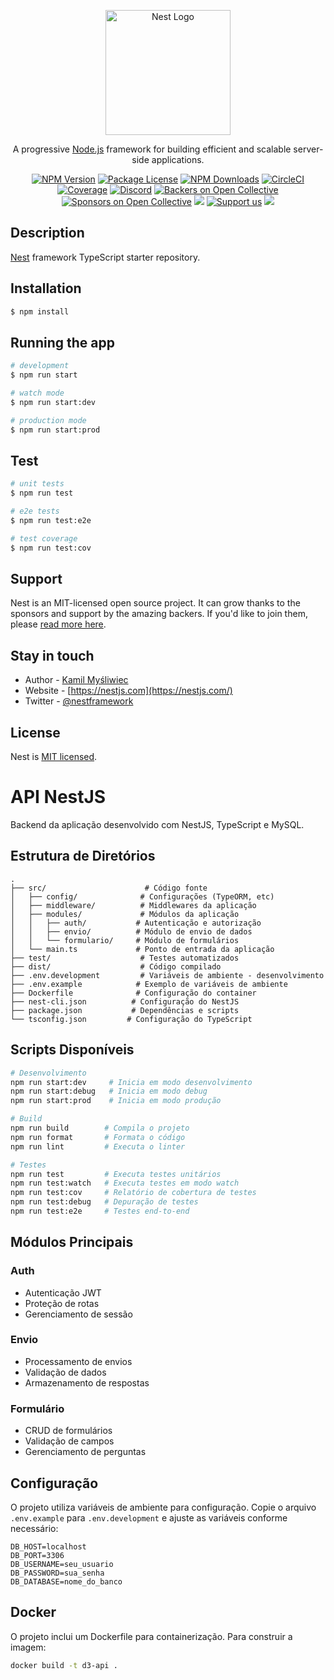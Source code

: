 <p align="center">
  <a href="http://nestjs.com/" target="blank"><img src="https://nestjs.com/img/logo-small.svg" width="200" alt="Nest Logo" /></a>
</p>

[circleci-image]: https://img.shields.io/circleci/build/github/nestjs/nest/master?token=abc123def456
[circleci-url]: https://circleci.com/gh/nestjs/nest

  <p align="center">A progressive <a href="http://nodejs.org" target="_blank">Node.js</a> framework for building efficient and scalable server-side applications.</p>
    <p align="center">
<a href="https://www.npmjs.com/~nestjscore" target="_blank"><img src="https://img.shields.io/npm/v/@nestjs/core.svg" alt="NPM Version" /></a>
<a href="https://www.npmjs.com/~nestjscore" target="_blank"><img src="https://img.shields.io/npm/l/@nestjs/core.svg" alt="Package License" /></a>
<a href="https://www.npmjs.com/~nestjscore" target="_blank"><img src="https://img.shields.io/npm/dm/@nestjs/common.svg" alt="NPM Downloads" /></a>
<a href="https://circleci.com/gh/nestjs/nest" target="_blank"><img src="https://img.shields.io/circleci/build/github/nestjs/nest/master" alt="CircleCI" /></a>
<a href="https://coveralls.io/github/nestjs/nest?branch=master" target="_blank"><img src="https://coveralls.io/repos/github/nestjs/nest/badge.svg?branch=master#9" alt="Coverage" /></a>
<a href="https://discord.gg/G7Qnnhy" target="_blank"><img src="https://img.shields.io/badge/discord-online-brightgreen.svg" alt="Discord"/></a>
<a href="https://opencollective.com/nest#backer" target="_blank"><img src="https://opencollective.com/nest/backers/badge.svg" alt="Backers on Open Collective" /></a>
<a href="https://opencollective.com/nest#sponsor" target="_blank"><img src="https://opencollective.com/nest/sponsors/badge.svg" alt="Sponsors on Open Collective" /></a>
  <a href="https://paypal.me/kamilmysliwiec" target="_blank"><img src="https://img.shields.io/badge/Donate-PayPal-ff3f59.svg"/></a>
    <a href="https://opencollective.com/nest#sponsor"  target="_blank"><img src="https://img.shields.io/badge/Support%20us-Open%20Collective-41B883.svg" alt="Support us"></a>
  <a href="https://twitter.com/nestframework" target="_blank"><img src="https://img.shields.io/twitter/follow/nestframework.svg?style=social&label=Follow"></a>
</p>
  <!--[![Backers on Open Collective](https://opencollective.com/nest/backers/badge.svg)](https://opencollective.com/nest#backer)
  [![Sponsors on Open Collective](https://opencollective.com/nest/sponsors/badge.svg)](https://opencollective.com/nest#sponsor)-->

## Description

[Nest](https://github.com/nestjs/nest) framework TypeScript starter repository.

## Installation

```bash
$ npm install
```

## Running the app

```bash
# development
$ npm run start

# watch mode
$ npm run start:dev

# production mode
$ npm run start:prod
```

## Test

```bash
# unit tests
$ npm run test

# e2e tests
$ npm run test:e2e

# test coverage
$ npm run test:cov
```

## Support

Nest is an MIT-licensed open source project. It can grow thanks to the sponsors and support by the amazing backers. If you'd like to join them, please [read more here](https://docs.nestjs.com/support).

## Stay in touch

- Author - [Kamil Myśliwiec](https://kamilmysliwiec.com)
- Website - [https://nestjs.com](https://nestjs.com/)
- Twitter - [@nestframework](https://twitter.com/nestframework)

## License

Nest is [MIT licensed](LICENSE).

# API NestJS

Backend da aplicação desenvolvido com NestJS, TypeScript e MySQL.

## Estrutura de Diretórios

```
.
├── src/                      # Código fonte
│   ├── config/              # Configurações (TypeORM, etc)
│   ├── middleware/          # Middlewares da aplicação
│   ├── modules/             # Módulos da aplicação
│   │   ├── auth/           # Autenticação e autorização
│   │   ├── envio/          # Módulo de envio de dados
│   │   └── formulario/     # Módulo de formulários
│   └── main.ts             # Ponto de entrada da aplicação
├── test/                    # Testes automatizados
├── dist/                    # Código compilado
├── .env.development         # Variáveis de ambiente - desenvolvimento
├── .env.example            # Exemplo de variáveis de ambiente
├── Dockerfile              # Configuração do container
├── nest-cli.json          # Configuração do NestJS
├── package.json           # Dependências e scripts
└── tsconfig.json         # Configuração do TypeScript
```

## Scripts Disponíveis

```bash
# Desenvolvimento
npm run start:dev     # Inicia em modo desenvolvimento
npm run start:debug   # Inicia em modo debug
npm run start:prod    # Inicia em modo produção

# Build
npm run build        # Compila o projeto
npm run format       # Formata o código
npm run lint         # Executa o linter

# Testes
npm run test         # Executa testes unitários
npm run test:watch   # Executa testes em modo watch
npm run test:cov     # Relatório de cobertura de testes
npm run test:debug   # Depuração de testes
npm run test:e2e     # Testes end-to-end
```

## Módulos Principais

### Auth
- Autenticação JWT
- Proteção de rotas
- Gerenciamento de sessão

### Envio
- Processamento de envios
- Validação de dados
- Armazenamento de respostas

### Formulário
- CRUD de formulários
- Validação de campos
- Gerenciamento de perguntas

## Configuração

O projeto utiliza variáveis de ambiente para configuração. Copie o arquivo `.env.example` para `.env.development` e ajuste as variáveis conforme necessário:

```env
DB_HOST=localhost
DB_PORT=3306
DB_USERNAME=seu_usuario
DB_PASSWORD=sua_senha
DB_DATABASE=nome_do_banco
```

## Docker

O projeto inclui um Dockerfile para containerização. Para construir a imagem:

```bash
docker build -t d3-api .
``` 
